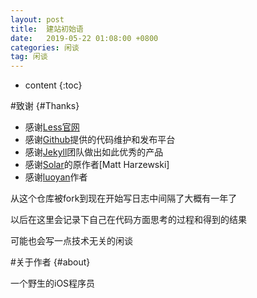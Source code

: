 ```yaml
---
layout: post
title:  建站初始语
date:   2019-05-22 01:08:00 +0800
categories: 闲谈
tag: 闲谈
---
```


* content
{:toc}

#致谢							{#Thanks}

+ 感谢[Less官网](http://lesscss.cn/)
+ 感谢[Github](https://github.com/)提供的代码维护和发布平台
+ 感谢[Jekyll](https://jekyllrb.com/)团队做出如此优秀的产品
+ 感谢[Solar](https://github.com/mattvh/solar-theme-jekyll)的原作者[Matt Harzewski]
+ 感谢[luoyan](http://www.hifreud.com/Resume.io/)作者



从这个仓库被fork到现在开始写日志中间隔了大概有一年了

以后在这里会记录下自己在代码方面思考的过程和得到的结果

可能也会写一点技术无关的闲谈



#关于作者   {#about}



一个野生的iOS程序员



